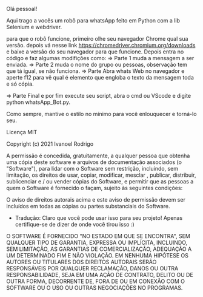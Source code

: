 Olá pessoal!

Aqui trago a vocês um robô para whatsApp feito em Python
com a lib Selenium e webdriver.

para que o robô funcione, primeiro olhe seu navegador Chrome qual sua versão.
depois vá nesse link https://chromedriver.chromium.org/downloads e baixe a versão
do seu navegador para que funcione. Depois entra no código e faz algumas modifições como:
=> Parte 1
	muda a mensagem a ser enviada.
=> Parte 2
	muda o nome do grupo ou pessoas, observação tem que tá igual, se não funciona.
=> Parte
	 Abra whats Web no navegador e aperte f12 para vê qual é elemento que engloba o texto
         da mensagem toda e só cópia.

=> Parte Final
	e por fim execute seu script, abra o cmd ou VScode e digite python whatsApp_Bot.py.

Como sempre, mantive o estilo no mínimo para você enlouquecer e torná-lo seu.

Licença MIT

Copyright (c) 2021 Ivanoel Rodrigo

A permissão é concedida, gratuitamente, a qualquer pessoa que obtenha uma cópia deste software e arquivos de documentação associados (o "Software"), para lidar com o Software sem restrição, incluindo, sem limitação, os direitos de usar, copiar, modificar, mesclar , publicar, distribuir, sublicenciar e / ou vender cópias do Software, e permitir que as pessoas a quem o Software é fornecido o façam, sujeito às seguintes condições:

O aviso de direitos autorais acima e este aviso de permissão devem ser incluídos em todas as cópias ou partes substanciais do Software.

* Tradução: Claro que você pode usar isso para seu projeto! Apenas certifique-se de dizer de onde você tirou isso :)

O SOFTWARE É FORNECIDO "NO ESTADO EM QUE SE ENCONTRA", SEM QUALQUER TIPO DE GARANTIA, EXPRESSA OU IMPLÍCITA, INCLUINDO, SEM LIMITAÇÃO, AS GARANTIAS DE COMERCIALIZAÇÃO, ADEQUAÇÃO A UM DETERMINADO FIM E NÃO VIOLAÇÃO. EM NENHUMA HIPÓTESE OS AUTORES OU TITULARES DOS DIREITOS AUTORAIS SERÃO RESPONSÁVEIS POR QUALQUER RECLAMAÇÃO, DANOS OU OUTRA RESPONSABILIDADE, SEJA EM UMA AÇÃO DE CONTRATO, DELITO OU DE OUTRA FORMA, DECORRENTE DE, FORA DE OU EM CONEXÃO COM O SOFTWARE OU O USO OU OUTRAS NEGOCIAÇÕES NO PROGRAMAS.
